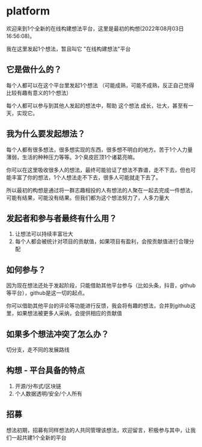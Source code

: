 # platform
欢迎来到1个全新的在线构建想法平台，这里是最初的构想(2022年08月03日 16:56:08)。

我在这里发起1个想法，暂且叫它 "在线构建想法"平台

## 它是做什么的？

每个人都可以在这个平台里发起1个想法 （可能成熟，可能不成熟，反正自己觉得比较有趣有意义的1个想法）

每个人都可以参与到其他人发起的想法中，帮助 这个想法 成长，壮大，甚至有一天，实现它。


## 我为什么要发起想法？

每个人都有很多想法，很多想实现的东西，很多想不明白的地方。苦于1个人力量薄弱，生活的种种压力等等。3个臭皮匠顶1个诸葛亮嘛。

你可以在这里吸收很多人的想法，最终可能验证了想法不靠谱，走不下去，但也可能丰富了你的想法，1个人想法走不下去，很多人可能就走下去了。

所以最初的构想是通过将一群志趣相投的人有想法的人聚在一起去完成一件想法，可能有结果，可能没有结果。但我们都为这个想法努力了，人多力量大

## 发起者和参与者最终有什么用？

1. 让想法可以持续丰富壮大
2. 每个人都会被统计对项目的贡献值，如果项目有盈利，会按贡献值进行合理分配

## 如何参与？

因为现在想法还处于发起阶段，只能借助其他平台参与（比如头条，抖音，github等平台），github是这一切的起点。

你可以借助其他平台的评论等功能进行反馈，我会将有趣的想法，合并到github这里，如果想法被更多人采纳，会提供相应的贡献值

## 如果多个想法冲突了怎么办？

切分支，走不同的发展路线

## 构想 - 平台具备的特点

1. 开源/分布式/区块链 
2. 个人数据透明/安全/个人所有

## 招募

想法初期，招募有同样想法的人共同管理该想法，欢迎留言，积极参与其中，让我们一起共建1个全新的平台



